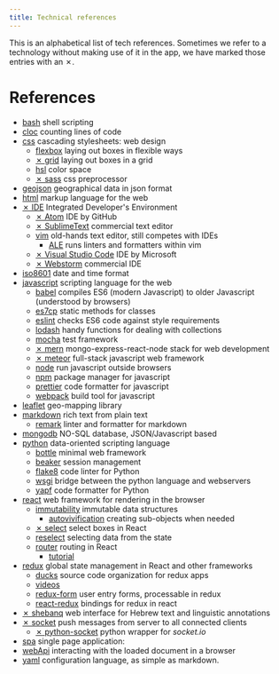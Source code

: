 ```yaml
---
title: Technical references
---
```


This is an alphabetical list of tech references. Sometimes we refer to a
technology without making use of it in the app, we have marked those entries
with an ✗.

References
==========

*   [bash]({{site.bash}}) shell scripting
*   [cloc]({{site.cloc}}) counting lines of code
*   [css](https://developer.mozilla.org/en-US/docs/Web/CSS) cascading stylesheets:
    web design
    *   [flexbox]({{site.flexbox}}) laying out boxes in flexible ways
    *   [✗ grid]({{site.grid}}) laying out boxes in a grid
    *   [hsl]({{site.hsl}}) color space
    *   [✗ sass]({{site.sassDoc}}) css preprocessor
*   [geojson]({{site.geojson}}) geographical data in json format
*   [html]({{site.html}}) markup language for the web
*   [✗ IDE]({{site.ide}}) Integrated Developer's Environment
    *   [✗ Atom]({{site.atom}}) IDE by GitHub
    *   [✗ SublimeText]({{site.sublimeText}}) commercial text editor
    *   [vim]({{site.vim}}) old-hands text editor, still competes with IDEs
        *   [ALE]({{site.ale}}) runs linters and formatters within vim
    *   [✗ Visual Studio Code]({{site.vsc}}) IDE by Microsoft
    *   [✗ Webstorm]({{site.webstorm}}) commercial IDE
*   [iso8601]({{site.iso8601}}) date and time format
*   [javascript]({{site.javascript}}) scripting language for the web
    *   [babel]({{site.babel}}) compiles ES6 (modern Javascript) to older Javascript
        (understood by browsers)
    *   [es7cp]({{site.es7cp}}) static methods for classes
    *   [eslint]({{site.eslint}}) checks ES6 code against style requirements
    *   [lodash]({{site.lodash}}) handy functions for dealing with collections
    *   [mocha]({{site.mocha}}) test framework
    *   [✗ mern]({{site.mern}}) mongo-express-react-node stack for web development
    *   [✗ meteor]({{site.meteor}}) full-stack javascript web framework
    *   [node]({{site.node}}) run javascript outside browsers
    *   [npm]({{site.npm}}) package manager for javascript
    *   [prettier]({{site.prettier}}) code formatter for javascript
    *   [webpack]({{site.webpack}}) build tool for javascript
*   [leaflet]({{site.leaflet}}) geo-mapping library
*   [markdown]({{site.markdownDoc}}) rich text from plain text
    *   [remark]({{site.remark}}) linter and formatter for markdown
*   [mongodb]({{site.mongodb}}) NO-SQL database, JSON/Javascript based
*   [python]({{site.python}}) data-oriented scripting language
    *   [bottle]({{site.bottle}}) minimal web framework
    *   [beaker]({{site.beaker}}) session management
    *   [flake8]({{site.flake8}}) code linter for Python
    *   [wsgi]({{site.wsgi}}) bridge between the python language and webservers
    *   [yapf]({{site.yapf}}) code formatter for Python
*   [react]({{site.react}}) web framework for rendering in the browser
    *   [immutability]({{site.immutability}}) immutable data structures
        *   [autovivification]({{site.autovivification}}) creating sub-objects when
            needed
    *   [✗ select]({{site.reactSelect}}) select boxes in React
    *   [reselect]({{site.reactReselect}}) selecting data from the state
    *   [router]({{site.reactRouter}}) routing in React
        *   [tutorial]({{site.reactRouterTutorial}})
*   [redux]({{site.redux}}) global state management in React and other frameworks
    *   [ducks]({{site.ducks}}) source code organization for redux apps
    *   [videos]({{site.reduxVideos}})
    *   [redux-form]({{site.reduxFormBase}}) user entry forms, processable in redux
    *   [react-redux]({{site.reactReduxRepo}}) bindings for redux in react
*   [✗ shebanq]({{site.shebanq}}) web interface for Hebrew text and linguistic
    annotations
*   [✗ socket]({{site.socket}}) push messages from server to all connected clients
    *   [✗ python-socket]({{site.socketPython}}) python wrapper for *socket.io*
*   [spa]({{site.spa}}) single page application:
*   [webApi]({{site.webApi}}) interacting with the loaded document in a browser
*   [yaml]({{site.yaml}}) configuration language, as simple as markdown.
